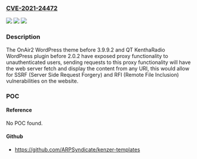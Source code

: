 ### [CVE-2021-24472](https://cve.mitre.org/cgi-bin/cvename.cgi?name=CVE-2021-24472)
![](https://img.shields.io/static/v1?label=Product&message=OnAir2&color=blue)
![](https://img.shields.io/static/v1?label=Version&message=3.9.9.2%3C%203.9.9.2%20&color=brighgreen)
![](https://img.shields.io/static/v1?label=Vulnerability&message=CWE-918%20Server-Side%20Request%20Forgery%20(SSRF)&color=brighgreen)

### Description

The OnAir2 WordPress theme before 3.9.9.2 and QT KenthaRadio WordPress plugin before 2.0.2 have exposed proxy functionality to unauthenticated users, sending requests to this proxy functionality will have the web server fetch and display the content from any URI, this would allow for SSRF (Server Side Request Forgery) and RFI (Remote File Inclusion) vulnerabilities on the website.

### POC

#### Reference
No POC found.

#### Github
- https://github.com/ARPSyndicate/kenzer-templates


